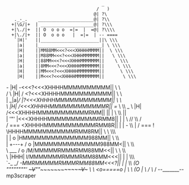                                         _
                                      /   )
                                     @| ?\
       ._-_.    _____________________@| ?\\
      +|\G/|+  | ____________________@| ?\\\
      +|\./|+  || O  o o o  =|=  |  =@| ?\\\\
      +|\./|+  || O  o o o   |  =|=  | -- ====
       `|H|'   ||______________________||\ \\\
        |a|    |________________________| \ \\\
        |H|    ||MM88MM<<<?<<<XHHHHMMMM||  \ \\\
        |a|    ||M88MM<<<?<<<XHHHMMMMMM||   \ \\\
        |H|    ||88MM<<<?<<<XHHHMMMMMMM||    \ \\\
        |a|    ||8MM<<<?<<<XHHHHMMMMMMM||     \ \\\
        |H|    ||MM<<<?<<<XHHHHMMMMMMMM||      \ \\\
        |H|    ||M<<<?<<<XHHHHMMMMMMMMM||       \ \\\
  _-_   |H|   _-_<<<?<<<XHHHHMMMMMMMMMM||        \ \\\
 /   \  |H|  /   \<?<<<XHHHHMMMMMMMMMMM||         \ \\\
 |    \_|a|_/    |?<<<XHHHHMMMMMMMMMMMM||          \ \\\
 \      |H|      /<<<XHHHHMMMMMMMMMMMMR||    =_     \ \\\   _
  \     |H|     /<<<XHHHHMMMMMMMMMMMRMM||   || |     \ \\\  ||\
   |    '"'    |<<<XHHHHMMMMMMMMMMMRMM8||   | | \   // \\\\ /  \
  /     ===     \<XHHHHMMMMMMMMMMMRMM8R||    | |  \-    \\\\   |
 /      ===   !  \HHHHMMMMMMMMMMMRMM8RM||     \ \       \\\\\\ \
|             | o |HMMMMMMMMMMMMMM988MM||        \\       \\\\  \
|      +---+ /  o |MMMMMMMMMMMMMM988MM<||          \\      \\\\   \
\       ___ /  o  /M/MMMMMRMMMRMM88MM<<||           \ \     \\\\     \
 \     |HHH|    l/MMMMMMMRMMMRMM88MM<<<||           | |     \\\\\\     \
  `-_   \_/   _-MMRMMMMMRMMMRMM88MM<<<?||           | |       \\\\   (O \
     """"""""' ~~~V~~""~~~~~~~~~~~~~~V~~~           \ \      <o=====o    |
                                                     \ \              (O |
                                                       \\                /
                                                         \\_            /
                                                            --_______--
        mp3scraper